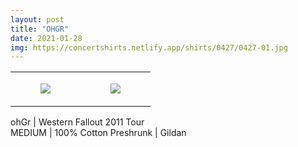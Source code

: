```yaml
---
layout: post
title: "OHGR"
date: 2021-01-28
img: https://concertshirts.netlify.app/shirts/0427/0427-01.jpg
---
```




<table style="width:100%;"><tr><td style="vertical-align:top;">
      <figure class="tmblr-full" data-orig-height="2048" data-orig-width="1365" data-orig-src="https://concertshirts.netlify.app/shirts/0427/0427-01.jpg"><img src="https://64.media.tumblr.com/6912cadba8503b15c1d5367bdbf6b4cd/d064e67fb6b1d832-b5/s540x810/6bcd2838ac5fd6d03290e01d251c7ef0ff851971.jpg" data-orig-height="2048" data-orig-width="1365" data-orig-src="https://concertshirts.netlify.app/shirts/0427/0427-01.jpg"/></figure></td>
    <td style="vertical-align:top;">
      <figure class="tmblr-full" data-orig-height="2048" data-orig-width="1365" data-orig-src="https://concertshirts.netlify.app/shirts/0427/0427-02.jpg"><img src="https://64.media.tumblr.com/8496c7808814b0c799639790bda57d2e/d064e67fb6b1d832-85/s540x810/6d015068a79fab09857a99dfde40a1b93fdc6437.jpg" data-orig-height="2048" data-orig-width="1365" data-orig-src="https://concertshirts.netlify.app/shirts/0427/0427-02.jpg"/></figure></td>
  </tr></table><p>
  ohGr | Western Fallout 2011 Tour<br/>MEDIUM | 100% Cotton Preshrunk | Gildan
</p>
